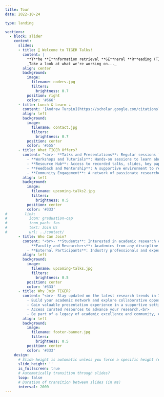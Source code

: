 ```yaml
---
title: Tour
date: 2022-10-24

type: landing

sections:
  - block: slider
    content:
      slides:
      - title: 👋 Welcome to TIGER Talks!
        content: |
          **T**he **I**nformation retrieval **GE**neral **R**eading (TIGER) Group
          _Take a look at what we're working on..._
        align: center
        background:
          image:
            filename: coders.jpg
            filters:
              brightness: 0.7
          position: right
          color: '#666'
      - title: Lunch & Learn ☕️
        content: '[Andrew Turpin](https://scholar.google.com/citations?user=lCZblDwAAAAJ&hl=en) founded TIGER in 2006 and organized weekly meetings for quite some time. TIGER aims to foster a vibrant research community by connecting students, staff, and external collaborators to explore cutting-edge topics, share insights, and advance knowledge across diverse domains.<br>Share your knowledge with the group and explore exciting new IR-related topics together!'
        align: left
        background:
          image:
            filename: contact.jpg
            filters:
              brightness: 0.7
          position: center
          color: '#555'
      - title: What TIGER Offers?
        content: "<br>- **Talks and Presentations**: Regular sessions featuring students, faculty, and external experts sharing their research and insights.<br>
          - **Workshops and Tutorials**: Hands-on sessions to learn about new methodologies, tools, and frameworks.<br>
          - **Resource Hub**: Access to recorded talks, slides, key papers, and other academic materials.<br>
          - **Feedback and Mentorship**: A supportive environment to refine ideas, present work, and receive constructive feedback.<br>
          - **Community Engagement**: A network of passionate researchers fostering cross-disciplinary connections."
        align: left
        background:
          image:
            filename: upcoming-talks2.jpg
            filters:
              brightness: 0.5
          position: center
          color: '#333'
#        link:
#          icon: graduation-cap
#          icon_pack: fas
#          text: Join Us
#          url: ../contact/
      - title: Who Can Join?
        content: "<br>- **Students**: Interested in academic research or looking to showcase their work.<br>
          - **Faculty and Researchers**: Academics from any discipline seeking to engage in dynamic discussions and collaborations.<br>
          - **External Participants**: Industry professionals and experts contributing unique insights and perspectives."
        align: left
        background:
          image:
            filename: upcoming-talks.jpg
            filters:
              brightness: 0.5
          position: center
          color: '#333'
      - title: Why Join TIGER?
        content: "<br>- Stay updated on the latest research trends in IR, RecSys, NLP, HCI, LLM, and beyond.<br>
          - Build your academic network and explore collaborative opportunities.<br>
          - Gain valuable presentation experience in a supportive setting.<br>
          - Access curated resources to advance your research.<br>
          - Be part of a legacy of academic excellence and community, originally established in 2006."
        align: left
        background:
          image:
            filename: footer-banner.jpg
            filters:
              brightness: 0.5
          position: center
          color: '#333'
    design:
      # Slide height is automatic unless you force a specific height (e.g. '400px')
      slide_height: ''
      is_fullscreen: true
      # Automatically transition through slides?
      loop: false
      # Duration of transition between slides (in ms)
      interval: 2000
---
```

